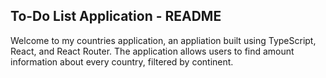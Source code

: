## To-Do List Application - README

Welcome to my countries application, an appliation built using TypeScript, React, and React Router. The application allows users to find amount information about every country, filtered by continent.


